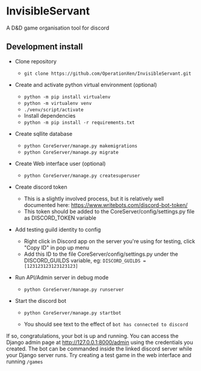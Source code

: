 # InvisibleServant

A D&D game organisation tool for discord

## Development install

- Clone repository
  - `git clone https://github.com/OperationXen/InvisibleServant.git`
- Create and activate python virtual environment (optional)

  - `python -m pip install virtualenv`
  - `python -m virtualenv venv`
  - `./venv/script/activate`
  - Install dependencies
  - `python -m pip install -r requirements.txt`

- Create sqllite database

  - `python CoreServer/manage.py makemigrations`
  - `python CoreServer/manage.py migrate`

- Create Web interface user (optional)

  - `python CoreServer/manage.py createsuperuser`

- Create discord token
  - This is a slightly involved process, but it is relatively well documented here: https://www.writebots.com/discord-bot-token/
  - This token should be added to the CoreServer/config/settings.py file as DISCORD_TOKEN variable
- Add testing guild identity to config

  - Right click in Discord app on the server you're using for testing, click "Copy ID" in pop up menu
  - Add this ID to the file CoreServer/config/settings.py under the DISCORD_GUILDS variable, eg: `DISCORD_GUILDS = [123123123123123123]`

- Run API/Admin server in debug mode

  - `python CoreServer/manage.py runserver`

- Start the discord bot

  - `python CoreServer/manage.py startbot`

  - You should see text to the effect of `bot has connected to discord`

If so, congratulations, your bot is up and running. You can access the Django admin page at http://127.0.0.1:8000/admin using the credentials you created.
The bot can be commanded inside the linked discord server while your Django server runs. Try creating a test game in the web interface and running `/games`

